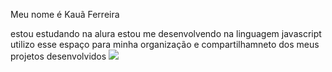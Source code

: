 Meu nome é Kauã Ferreira

estou estudando na alura
estou me desenvolvendo na linguagem javascript
utilizo esse espaço para minha organização e compartilhamneto dos meus projetos desenvolvidos
![](link)

<!--
**27072008kaua/27072008kaua** is a ✨ _special_ ✨ repository because its `README.md` (this file) appears on your GitHub profile.

Here are some ideas to get you started:

- 🔭 I’m currently working on ...
- 🌱 I’m currently learning ...
- 👯 I’m looking to collaborate on ...
- 🤔 I’m looking for help with ...
- 💬 Ask me about ...
- 📫 How to reach me: ...
- 😄 Pronouns: ...
- ⚡ Fun fact: ...
-->
